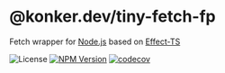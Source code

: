 # @konker.dev/tiny-fetch-fp

Fetch wrapper for [Node.js](https://nodejs.org/) based on [Effect-TS](https://www.effect.website/)

![License](https://img.shields.io/github/license/konker/konker.dev)
[![NPM Version](https://img.shields.io/npm/v/%40konker.dev%2Ftiny-fetch-fp)](https://www.npmjs.com/package/@konker.dev/tiny-fetch-fp)
[![codecov](https://codecov.io/gh/konker/konker.dev/graph/badge.svg?token=G0CMXHW679&flag=@konker.dev/tiny-fetch-fp)](https://codecov.io/gh/konker/konker.dev?flags[0]=@konker.dev/fetch-fp)
